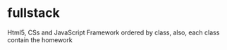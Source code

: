 # fullstack
Html5, CSs and JavaScript Framework ordered by class, also, each class contain the homework
